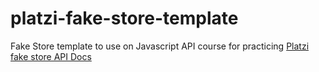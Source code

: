 # platzi-fake-store-template

Fake Store template to use on Javascript API course for practicing
[Platzi fake store API Docs](https://fakeapi.platzi.com/doc/introduction)
